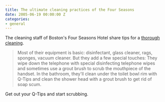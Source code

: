 ```yaml
---
title: The ultimate cleaning practices of the Four Seasons
date: 2005-06-19 00:00:00 Z
categories:
- general
---
```


The cleaning staff of Boston's Four Seasons Hotel share tips for a [thorough cleaning](http://www.boston.com/business/articles/2005/03/20/the_ultimate_guide_to_a_five_star_cleaning/).

> Most of their equipment is basic: disinfectant, glass cleaner, rags, sponges, vacuum cleaner. But they add a few special touches: They wipe down the telephone with special disinfecting telephone wipes and sometimes use a grout brush to scrub the mouthpiece of the handset. In the bathroom, they'll clean under the toilet bowl rim with Q-Tips and clean the shower head with a grout brush to get rid of soap scum.

Get out your Q-Tips and start scrubbing.
